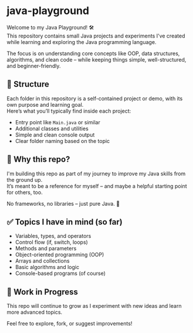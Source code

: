 # java-playground

Welcome to my Java Playground! 🛠️  
This repository contains small Java projects and experiments I've created while learning and exploring the Java programming language.

The focus is on understanding core concepts like OOP, data structures, algorithms, and clean code – while keeping things simple, well-structured, and beginner-friendly.

## 📁 Structure

Each folder in this repository is a self-contained project or demo, with its own purpose and learning goal.  
Here’s what you’ll typically find inside each project:

- Entry point like `Main.java` or similar
- Additional classes and utilities
- Simple and clean console output
- Clear folder naming based on the topic

## 🎯 Why this repo?

I'm building this repo as part of my journey to improve my Java skills from the ground up.  
It’s meant to be a reference for myself – and maybe a helpful starting point for others, too.

No frameworks, no libraries – just pure Java. 🚀

## ✅ Topics I have in mind (so far)

- Variables, types, and operators
- Control flow (if, switch, loops)
- Methods and parameters
- Object-oriented programming (OOP)
- Arrays and collections
- Basic algorithms and logic
- Console-based programs (of course)

## 🚧 Work in Progress

This repo will continue to grow as I experiment with new ideas and learn more advanced topics.

Feel free to explore, fork, or suggest improvements!
